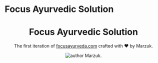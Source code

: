 # Focus Ayurvedic Solution

<h1 align="center">
Focus Ayurvedic Solution
</h1>
<p align="center">
The first iteration of <a href="https://srmiic.com" target="_blank">focusayurveda.com</a> crafted with &hearts; by Marzuk.
</p>
<p align="center">
    <img src="https://img.shields.io/badge/author-Marzuk-orange" alt="author Marzuk."/>
</p>
<!-- 
## 🚨 Forking this repo
Many people have contacted me asking if they can use this code for their own websites. The answer to that question is usually "yes", with attribution. There are some cases, such as using this code for a business or something that is greater than a personal project, that we may be less comfortable saying yes to. If in doubt, please don't hesitate to ask us.

We value keeping this site open source, but as you all know, _**plagiarism is bad**_. We spent a non-negligible amount of effort developing, designing, and trying to perfect this iteration of our website, and we are proud of it! All we ask is to not claim this effort as your own. --> 